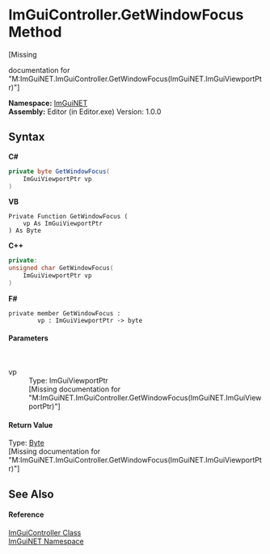 # ImGuiController.GetWindowFocus Method 
 

\[Missing <summary> documentation for "M:ImGuiNET.ImGuiController.GetWindowFocus(ImGuiNET.ImGuiViewportPtr)"\]

**Namespace:**&nbsp;<a href="7ecbdf68-1567-8265-0ab1-032412bfb743">ImGuiNET</a><br />**Assembly:**&nbsp;Editor (in Editor.exe) Version: 1.0.0

## Syntax

**C#**<br />
``` C#
private byte GetWindowFocus(
	ImGuiViewportPtr vp
)
```

**VB**<br />
``` VB
Private Function GetWindowFocus ( 
	vp As ImGuiViewportPtr
) As Byte
```

**C++**<br />
``` C++
private:
unsigned char GetWindowFocus(
	ImGuiViewportPtr vp
)
```

**F#**<br />
``` F#
private member GetWindowFocus : 
        vp : ImGuiViewportPtr -> byte 

```


#### Parameters
&nbsp;<dl><dt>vp</dt><dd>Type: ImGuiViewportPtr<br />\[Missing <param name="vp"/> documentation for "M:ImGuiNET.ImGuiController.GetWindowFocus(ImGuiNET.ImGuiViewportPtr)"\]</dd></dl>

#### Return Value
Type: <a href="https://docs.microsoft.com/dotnet/api/system.byte" target="_blank">Byte</a><br />\[Missing <returns> documentation for "M:ImGuiNET.ImGuiController.GetWindowFocus(ImGuiNET.ImGuiViewportPtr)"\]

## See Also


#### Reference
<a href="dc8569e8-a101-000f-d0db-652eaa2a83fb">ImGuiController Class</a><br /><a href="7ecbdf68-1567-8265-0ab1-032412bfb743">ImGuiNET Namespace</a><br />